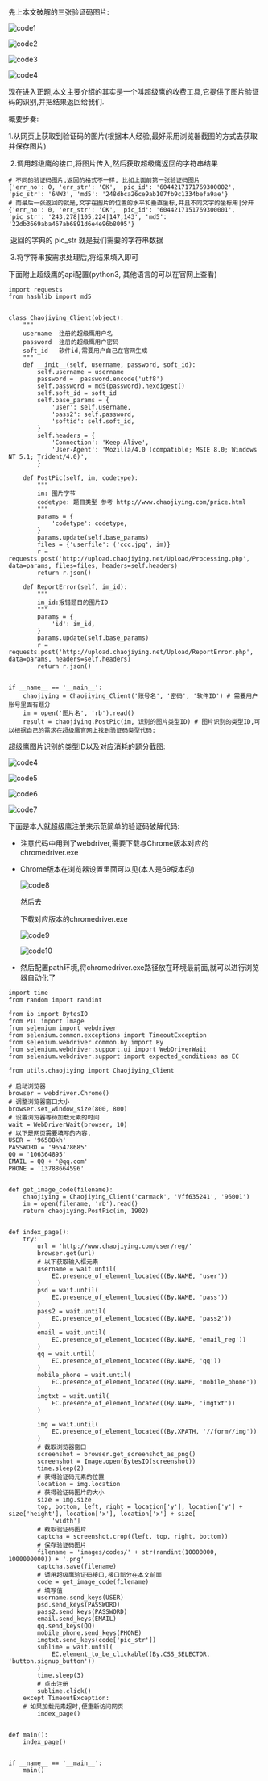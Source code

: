 先上本文破解的三张验证码图片:

![code1](images/code1.png)

![code2](images/code2.png)

![code3](images/code3.png)

![code4](images/code4.jpg)

现在进入正题,本文主要介绍的其实是一个叫超级鹰的收费工具,它提供了图片验证码的识别,并把结果返回给我们.

[超级鹰官网]: http://www.chaojiying.com/

概要步奏:

​	1.从网页上获取到验证码的图片(根据本人经验,最好采用浏览器截图的方式去获取并保存图片)

​	2.调用超级鹰的接口,将图片传入,然后获取超级鹰返回的字符串结果

```
# 不同的验证码图片,返回的格式不一样, 比如上面前第一张验证码图片
{'err_no': 0, 'err_str': 'OK', 'pic_id': '6044217171769300002', 'pic_str': '6NW3', 'md5': '248dbca26ce9ab107fb9c1334befa9ae'}
# 而最后一张返回的就是,文字在图片的位置的水平和垂直坐标,并且不同文字的坐标用|分开
{'err_no': 0, 'err_str': 'OK', 'pic_id': '6044217151769300001', 'pic_str': '243,278|105,224|147,143', 'md5': '22db3669aba467ab6891d6e4e96b8095'}

```

​	返回的字典的 pic_str 就是我们需要的字符串数据

​	3.将字符串按需求处理后,将结果填入即可

下面附上超级鹰的api配置(python3, 其他语言的可以在官网上查看)

```
import requests
from hashlib import md5


class Chaojiying_Client(object):
	"""
	username  注册的超级鹰用户名
	password  注册的超级鹰用户密码
	soft_id   软件id,需要用户自己在官网生成
	"""
    def __init__(self, username, password, soft_id):
        self.username = username
        password =  password.encode('utf8')
        self.password = md5(password).hexdigest()
        self.soft_id = soft_id
        self.base_params = {
            'user': self.username,
            'pass2': self.password,
            'softid': self.soft_id,
        }
        self.headers = {
            'Connection': 'Keep-Alive',
            'User-Agent': 'Mozilla/4.0 (compatible; MSIE 8.0; Windows NT 5.1; Trident/4.0)',
        }

    def PostPic(self, im, codetype):
        """
        im: 图片字节
        codetype: 题目类型 参考 http://www.chaojiying.com/price.html
        """
        params = {
            'codetype': codetype,
        }
        params.update(self.base_params)
        files = {'userfile': ('ccc.jpg', im)}
        r = requests.post('http://upload.chaojiying.net/Upload/Processing.php', data=params, files=files, headers=self.headers)
        return r.json()

    def ReportError(self, im_id):
        """
        im_id:报错题目的图片ID
        """
        params = {
            'id': im_id,
        }
        params.update(self.base_params)
        r = requests.post('http://upload.chaojiying.net/Upload/ReportError.php', data=params, headers=self.headers)
        return r.json()


if __name__ == '__main__':
    chaojiying = Chaojiying_Client('账号名', '密码', '软件ID') # 需要用户账号里面有题分
    im = open('图片名', 'rb').read()
    result = chaojiying.PostPic(im, 识别的图片类型ID) # 图片识别的类型ID,可以根据自己的需求在超级鹰官网上找到验证码类型代码:
```

超级鹰图片识别的类型ID以及对应消耗的题分截图:

![code4](images/code4.png)

![code5](images/code5.png)

![code6](images/code6.png)

![code7](images/code7.png)

下面是本人就超级鹰注册来示范简单的验证码破解代码:

* 注意代码中用到了webdriver,需要下载与Chrome版本对应的chromedriver.exe

* Chrome版本在浏览器设置里面可以见(本人是69版本的)

  ![code8](images/code8.png)

  然后去

  [淘宝镜像]: https://npm.taobao.org/mirrors/chromedriver

  下载对应版本的chromedriver.exe

  ![code9](images/code9.png)

  ![code10](images/code10.png)

* 然后配置path环境,将chromedriver.exe路径放在环境最前面,就可以进行浏览器自动化了

```
import time
from random import randint

from io import BytesIO
from PIL import Image
from selenium import webdriver
from selenium.common.exceptions import TimeoutException
from selenium.webdriver.common.by import By
from selenium.webdriver.support.ui import WebDriverWait
from selenium.webdriver.support import expected_conditions as EC

from utils.chaojiying import Chaojiying_Client

# 启动浏览器
browser = webdriver.Chrome()
# 调整浏览器窗口大小
browser.set_window_size(800, 800)
# 设置浏览器等待加载元素的时间
wait = WebDriverWait(browser, 10)
# 以下是网页需要填写的内容,
USER = '96588kh'
PASSWORD = '965478685'
QQ = '106364895'
EMAIL = QQ + '@qq.com'
PHONE = '13788664596'


def get_image_code(filename):
    chaojiying = Chaojiying_Client('carmack', 'Vff635241', '96001')
    im = open(filename, 'rb').read()
    return chaojiying.PostPic(im, 1902)


def index_page():
    try:
        url = 'http://www.chaojiying.com/user/reg/'
        browser.get(url)
        # 以下获取输入框元素
        username = wait.until(
            EC.presence_of_element_located((By.NAME, 'user'))
        )
        psd = wait.until(
            EC.presence_of_element_located((By.NAME, 'pass'))
        )
        pass2 = wait.until(
            EC.presence_of_element_located((By.NAME, 'pass2'))
        )
        email = wait.until(
            EC.presence_of_element_located((By.NAME, 'email_reg'))
        )
        qq = wait.until(
            EC.presence_of_element_located((By.NAME, 'qq'))
        )
        mobile_phone = wait.until(
            EC.presence_of_element_located((By.NAME, 'mobile_phone'))
        )
        imgtxt = wait.until(
            EC.presence_of_element_located((By.NAME, 'imgtxt'))
        )

        img = wait.until(
            EC.presence_of_element_located((By.XPATH, '//form//img'))
        )
        # 截取浏览器窗口
        screenshot = browser.get_screenshot_as_png()
        screenshot = Image.open(BytesIO(screenshot))
        time.sleep(2)
        # 获得验证码元素的位置
        location = img.location
        # 获得验证码图片的大小
        size = img.size
        top, bottom, left, right = location['y'], location['y'] + size['height'], location['x'], location['x'] + size[
            'width']
        # 截取验证码图片
        captcha = screenshot.crop((left, top, right, bottom))
        # 保存验证码图片
        filename = 'images/codes/' + str(randint(10000000, 1000000000)) + '.png'
        captcha.save(filename)
		# 调用超级鹰验证码接口,接口部分在本文前面
        code = get_image_code(filename)
        # 填写值
        username.send_keys(USER)
        psd.send_keys(PASSWORD)
        pass2.send_keys(PASSWORD)
        email.send_keys(EMAIL)
        qq.send_keys(QQ)
        mobile_phone.send_keys(PHONE)
        imgtxt.send_keys(code['pic_str'])
        sublime = wait.until(
            EC.element_to_be_clickable((By.CSS_SELECTOR, 'button.signup_button'))
        )
        time.sleep(3)
        # 点击注册
        sublime.click()
    except TimeoutException:
    # 如果加载元素超时,便重新访问网页
        index_page()


def main():
    index_page()


if __name__ == '__main__':
    main()
```

